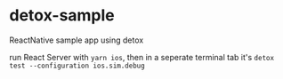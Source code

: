# detox-sample
ReactNative sample app using detox


run React Server with `yarn ios`, then in a seperate terminal tab it's `detox test --configuration ios.sim.debug`
